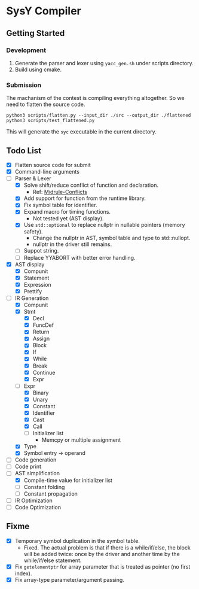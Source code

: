 # SysY Compiler

## Getting Started

### Development

1. Generate the parser and lexer using `yacc_gen.sh` under scripts directory.
2. Build using cmake.

### Submission

The machanism of the contest is compiling everything altogether. So we need to flatten the source code.

```shell
python3 scripts/flatten.py --input_dir ./src --output_dir ./flattened
python3 scripts/test_flattened.py
```

This will generate the `syc` executable in the current directory.

## Todo List

- [x] Flatten source code for submit
- [x] Command-line arguments
- [ ] Parser & Lexer
  - [x] Solve shift/reduce conflict of function and declaration.
    - Ref: [Midrule-Conflicts](https://www.gnu.org/software/bison/manual/html_node/Midrule-Conflicts.html)
  - [x] Add support for function from the runtime library.
  - [x] Fix symbol table for identifier.
  - [x] Expand macro for timing functions.
    - Not tested yet (AST display).
  - [x] Use `std::optional` to replace nullptr in nullable pointers (memory safety).
    - Change the nullptr in AST, symbol table and type to std::nullopt.
    - nullptr in the driver still remains.
  - [ ] Suppot string.
  - [ ] Replace YYABORT with better error handling.
- [x] AST display
  - [x] Compunit
  - [x] Statement
  - [x] Expression
  - [x] Prettify
- [ ] IR Generation
  - [x] Compunit
  - [x] Stmt
    - [x] Decl
    - [x] FuncDef
    - [x] Return
    - [x] Assign
    - [x] Block
    - [x] If
    - [x] While
    - [x] Break
    - [x] Continue
    - [x] Expr
  - [ ] Expr
    - [x] Binary
    - [x] Unary
    - [x] Constant
    - [x] Identifier
    - [x] Cast
    - [x] Call
    - [ ] Initializer list
      - Memcpy or multiple assignment
  - [x] Type
  - [x] Symbol entry -> operand
- [ ] Code generation
- [ ] Code print
- [ ] AST simplification
  - [x] Compile-time value for initializer list
  - [ ] Constant folding
  - [ ] Constant propagation
- [ ] IR Optimization
- [ ] Code Optimization

## Fixme

- [x] Temporary symbol duplication in the symbol table.
  - Fixed. The actual problem is that if there is a while/if/else, the block will be added twice: once by the driver and another time by the while/if/else statement.
- [x] Fix `getelementptr` for array parameter that is treated as pointer (no first index).
- [x] Fix array-type parameter/argument passing.
